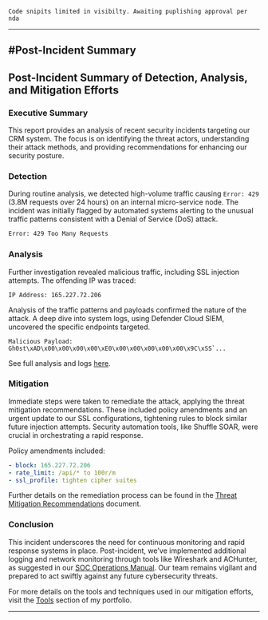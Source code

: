 ```
Code snipits limited in visibilty. Awaiting puplishing approval per nda
```
---
#Post-Incident Summary
---

## Post-Incident Summary of Detection, Analysis, and Mitigation Efforts

### Executive Summary

This report provides an analysis of recent security incidents targeting our CRM system. The focus is on identifying the threat actors, understanding their attack methods, and providing recommendations for enhancing our security posture.

### Detection

During routine analysis, we detected high-volume traffic causing `Error: 429` (3.8M requests over 24 hours) on an internal micro-service node. The incident was initially flagged by automated systems alerting to the unusual traffic patterns consistent with a Denial of Service (DoS) attack. 

```bash
Error: 429 Too Many Requests
```

### Analysis

Further investigation revealed malicious traffic, including SSL injection attempts. The offending IP was traced:

```plaintext
IP Address: 165.227.72.206
```

Analysis of the traffic patterns and payloads confirmed the nature of the attack. A deep dive into system logs, using Defender Cloud SIEM, uncovered the specific endpoints targeted. 

```plaintext
Malicious Payload:
Gh0st\xAD\x00\x00\x00\x00\xE0\x00\x00\x00\x00\x00\x9C\xSS`...
```

See full analysis and logs [here](https://chrisoldfield.github.io/portfolio/).

### Mitigation

Immediate steps were taken to remediate the attack, applying the threat mitigation recommendations. These included policy amendments and an urgent update to our SSL configurations, tightening rules to block similar future injection attempts. Security automation tools, like Shuffle SOAR, were crucial in orchestrating a rapid response.

Policy amendments included:

```yaml
- block: 165.227.72.206
- rate_limit: /api/* to 100r/m
- ssl_profile: tighten cipher suites
```

Further details on the remediation process can be found in the [Threat Mitigation Recommendations](https://chrisoldfield.github.io/portfolio/threat-mitigation) document.

### Conclusion

This incident underscores the need for continuous monitoring and rapid response systems in place. Post-incident, we've implemented additional logging and network monitoring through tools like Wireshark and ACHunter, as suggested in our [SOC Operations Manual](https://chrisoldfield.github.io/portfolio/soc-operations). Our team remains vigilant and prepared to act swiftly against any future cybersecurity threats.

For more details on the tools and techniques used in our mitigation efforts, visit the [Tools](https://chrisoldfield.github.io/portfolio/tools) section of my portfolio.

---
